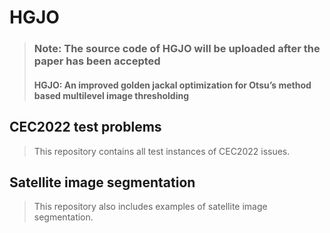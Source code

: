 # HGJO

> ### Note: The source code of HGJO will be uploaded after the paper has been accepted
> #### HGJO: An improved golden jackal optimization for Otsu’s method based multilevel image thresholding


## CEC2022 test problems
> This repository contains all test instances of CEC2022 issues.

## Satellite image segmentation
> This repository also includes examples of satellite image segmentation.
